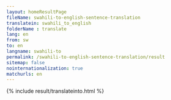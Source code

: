 ```yaml
---
layout: homeResultPage
fileName: swahili-to-english-sentence-translation
translatein: swahili_to_english
folderName : translate
lang: en
from: sw
to: en
langname: swahili-to
permalink: /swahili-to-english-sentence-translation/result
sitemap: false
nointernationalization: true
matchurls: en
---
```

{% include result/translateinto.html %}

<script src="/js/result/translation.js" data-foldername="{{page.folderName}}" data-lang="{{page.lang}}"></script>
